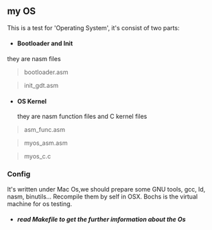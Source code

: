 ## my OS

This is a test for 'Operating System', it's consist of two parts:

 * ####  Bootloader and Init

  they are  nasm files

> bootloader.asm

> init_gdt.asm


 * ####  OS Kernel

   they are nasm function files and C kernel files

> asm_func.asm

> myos_asm.asm

> myos_c.c

### Config
 It's written under Mac Os,we should prepare some GNU tools, 
 gcc, ld, nasm, binutils... Recompile them by self in OSX.
 Bochs is the virtual machine for os testing.

 * #####  read Makefile to get the further imformation about the Os 



